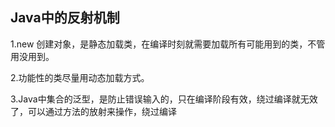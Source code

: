 ## Java中的反射机制

1.new 创建对象，是静态加载类，在编译时刻就需要加载所有可能用到的类，不管用没用到。

2.功能性的类尽量用动态加载方式。

3.Java中集合的泛型，是防止错误输入的，只在编译阶段有效，绕过编译就无效了，可以通过方法的放射来操作，绕过编译